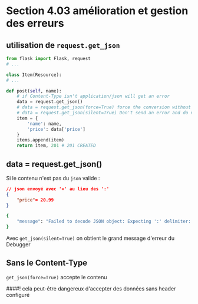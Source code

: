 # Section 4.03 amélioration et gestion des erreurs

## utilisation de `request.get_json`

```python
from flask import Flask, request
# ...

class Item(Resource):
# ...

def post(self, name):
    # if Content-Type isn't application/json will get an error
    data = request.get_json()
    # data = request.get_json(force=True) force the conversion without Content-Type setted
    # data = request.get_json(silent=True) Don't send an error and do nothing
    item = {
        'name': name,
        'price': data['price']
    }
    items.append(item)
    return item, 201 # 201 CREATED
```

## data = request.get_json()

Si le contenu n'est pas du `json` valide :

```json
// json envoyé avec '=' au lieu des ':'
{
	"price"= 20.99
}
```



```sh
{
    "message": "Failed to decode JSON object: Expecting ':' delimiter: line 2 column 9 (char 10)"
}
```

Avec `get_json(silent=True)` on obtient le grand message d'erreur du Debugger

## Sans le Content-Type

`get_json(force=True)` accepte le contenu

####! cela peut-être dangereux d'accepter des données sans header configuré